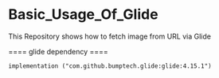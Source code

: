 # Basic_Usage_Of_Glide

This Repository shows how to fetch image from URL via Glide

====  glide dependency  ====

    implementation ("com.github.bumptech.glide:glide:4.15.1")
